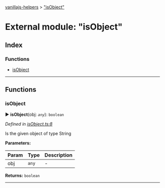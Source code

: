 [vanillajs-helpers](../README.md) > ["isObject"](../modules/_isobject_.md)



# External module: "isObject"

## Index

### Functions

* [isObject](_isobject_.md#isobject)



---
## Functions
<a id="isobject"></a>

###  isObject

► **isObject**(obj: *`any`*): `boolean`



*Defined in [isObject.ts:8](https://github.com/Tokimon/vanillajs-helpers/blob/cf259dc/isObject.ts#L8)*



Is the given object of type String


**Parameters:**

| Param | Type | Description |
| ------ | ------ | ------ |
| obj | `any`   |  - |





**Returns:** `boolean`





___


